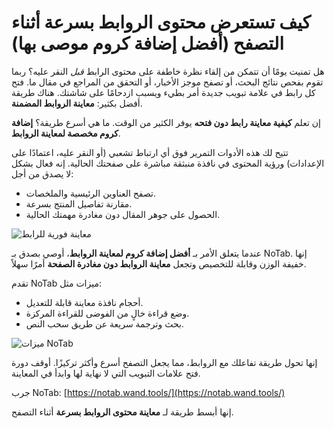 # كيف تستعرض محتوى الروابط بسرعة أثناء التصفح (أفضل إضافة كروم موصى بها)

هل تمنيت يومًا أن تتمكن من إلقاء نظرة خاطفة على محتوى الرابط *قبل* النقر عليه؟ ربما تقوم بفحص نتائج البحث، أو تصفح موجز الأخبار، أو التحقق من المراجع في مقال ما. فتح كل رابط في علامة تبويب جديدة أمر بطيء ويسبب ازدحامًا على شاشتك. هناك طريقة أفضل بكثير: **معاينة الروابط المضمنة**.

إن تعلم **كيفية معاينة رابط دون فتحه** يوفر الكثير من الوقت. ما هي أسرع طريقة؟ **إضافة كروم مخصصة لمعاينة الروابط**.

تتيح لك هذه الأدوات التمرير فوق أي ارتباط تشعبي (أو النقر عليه، اعتمادًا على الإعدادات) ورؤية المحتوى في نافذة منبثقة مباشرة على صفحتك الحالية. إنه فعال بشكل لا يصدق من أجل:

*   تصفح العناوين الرئيسية والملخصات.
*   مقارنة تفاصيل المنتج بسرعة.
*   الحصول على جوهر المقال دون مغادرة مهمتك الحالية.

![معاينة فورية للرابط](images/notab1.png)

عندما يتعلق الأمر بـ **أفضل إضافة كروم لمعاينة الروابط**، أوصي بصدق بـ NoTab. إنها خفيفة الوزن وقابلة للتخصيص وتجعل **معاينة الروابط دون مغادرة الصفحة** أمرًا سهلاً.

تقدم NoTab ميزات مثل:

*   أحجام نافذة معاينة قابلة للتعديل.
*   وضع قراءة خالٍ من الفوضى للقراءة المركزة.
*   بحث وترجمة سريعة عن طريق سحب النص.

![ميزات NoTab](images/notab2.png)

إنها تحول طريقة تفاعلك مع الروابط، مما يجعل التصفح أسرع وأكثر تركيزًا. أوقف دورة فتح علامات التبويب التي لا نهاية لها وابدأ في المعاينة.

جرب NoTab: [https://notab.wand.tools/](https://notab.wand.tools/)

إنها أبسط طريقة لـ **معاينة محتوى الروابط بسرعة** أثناء التصفح.